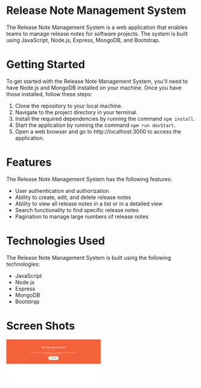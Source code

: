 # Release Note Management System
The Release Note Management System is a web application that enables teams to manage release notes for software projects. The system is built using JavaScript, Node.js, Express, MongoDB, and Bootstrap.

# Getting Started
To get started with the Release Note Management System, you'll need to have Node.js and MongoDB installed on your machine. Once you have those installed, follow these steps:

1. Clone the repository to your local machine.
2. Navigate to the project directory in your terminal.
3. Install the required dependencies by running the command `npm install`.
4. Start the application by running the command `npm run devStart`.
5. Open a web browser and go to http://localhost:3000 to access the application.

# Features
The Release Note Management System has the following features:

* User authentication and authorization
* Ability to create, edit, and delete release notes
* Ability to view all release notes in a list or in a detailed view
* Search functionality to find specific release notes
* Pagination to manage large numbers of release notes

# Technologies Used
The Release Note Management System is built using the following technologies:

* JavaScript
* Node.js
* Express
* MongoDB
* Bootstrap

# Screen Shots
<img src="/public/assests/1.jpeg" width="250px">
